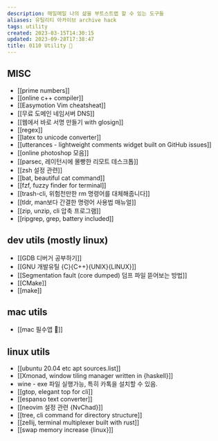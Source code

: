 ```yaml
---
description: 매일매일 나의 삶을 부트스트랩 할 수 있는 도구들
aliases: 유틸리티 아카이브 archive hack
tags: utility
created: 2023-03-15T14:30:15
updated: 2023-09-28T17:38:47
title: 0110 Utility 🔧
---
```


## MISC

- [[prime numbers]]
- [[online c++ compiler]]
- [[Easymotion Vim cheatsheat]]
- [[무료 도메인 네임서버 DNS]]
- [[웹에서 바로 서명 만들기 with glosign]]
- [[regex]]
- [[latex to unicode converter]]
- [[utterances - lightweight comments widget built on GitHub issues]]
- [[online photoshop 모음]]
- [[parsec, 레이턴시에 몰빵한 리모트 데스크톱]]
- [[zsh 설정 관련]]
- [[bat, beautiful cat command]]
- [[fzf, fuzzy finder for terminal]]
- [[trash-cli, 위험천만한 rm 명령어를 대체해줍니다]]
- [[tldr, man보다 간결한 명령어 사용법 매뉴얼]]
- [[zip, unzip, cli 압축 프로그램]]
- [[ripgrep, grep, battery included]]

## dev utils (mostly linux)

- [[GDB 디버거 공부하기]]
- [[GNU 개발유틸 {C}{C++}{UNIX}{LINUX}]]
- [[Segmentation fault (core dumped) 덤프 파일 뜯어보는 방법]]
- [[CMake]]
- [[make]]

## mac utils

- [[mac 필수앱 🍎]]

## linux utils

- [[ubuntu 20.04 etc apt sources.list]]
- [[Xmonad, window tiling manager written in {haskell}]]
- wine - exe 파일 실행가능, 특히 카톡을 설치할 수 있음.
- [[gtop, elegant top for cli]]
- [[espanso text converter]]
- [[neovim 설정 관련 {NvChad}]]
- [[tree, cli command for directory structure]]
- [[zellij, terminal multiplexer built with rust]]
- [[swap memory increase {linux}]]
